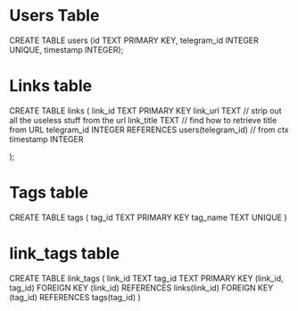 # Users Table
CREATE TABLE users (id TEXT PRIMARY KEY, telegram_id INTEGER UNIQUE, timestamp INTEGER);

# Links table
CREATE TABLE links (
    link_id TEXT PRIMARY KEY 
    link_url TEXT // strip out all the useless stuff from the url
    link_title TEXT // find how to retrieve title from URL
    telegram_id INTEGER REFERENCES users(telegram_id) // from ctx
    timestamp INTEGER
    

);

# Tags table
CREATE TABLE tags (
    tag_id TEXT PRIMARY KEY
    tag_name TEXT UNIQUE
)

# link_tags table

CREATE TABLE link_tags (
    link_id TEXT
    tag_id TEXT
    PRIMARY KEY (link_id, tag_id)
    FOREIGN KEY (link_id) REFERENCES links(link_id)
    FOREIGN KEY (tag_id) REFERENCES tags(tag_id)
)